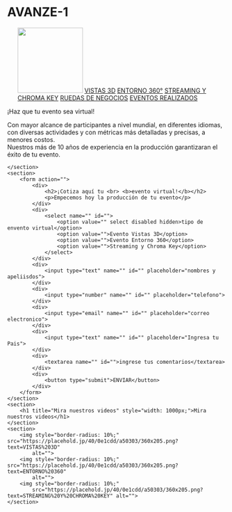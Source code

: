 # AVANZE-1
<!DOCTYPE html>
<html lang="en">

<head>
    <meta charset="UTF-8">
    <meta http-equiv="X-UA-Compatible" content="IE=edge">
    <meta name="viewport" content="width=device-width, initial-scale=1.0">
    <title>Document</title>
</head>

<body>
    <section>
        <nav>
            <ul>
                <img style="width: 150px;" src="WhatsApp Image 2023-04-18 at 23.43.05.jpeg" alt="">
                <li"><a href="">VISTAS 3D</a></li>
                    <li"><a href="">ENTORNO 360°</a></li>
                        <li"><a href="">STREAMING Y CHROMA KEY</a></li>
                            <li"><a href="">RUEDAS DE NEGOCIOS</a></li>
                                <li"><a href="">EVENTOS REALIZADOS</a></li>
            </ul>
        </nav>
    </section>
    <section>
        <p>¡Haz que tu evento sea virtual!</p>
        <p>Con mayor alcance de participantes a nivel mundial, en diferentes idiomas, con diversas actividades y con
            métricas más detalladas y precisas, a menores costos. <br>Nuestros más de 10 años de experiencia en la
            producción garantizaran el éxito de tu evento. </p>

    </section>
    <section>
        <form action="">
            <div>
                <h2>¡Cotiza aquí tu <br> <b>evento virtual!</b></h2>
                <p>Empecemos hoy la producción de tu evento</p>
            </div>
            <div>
                <select name="" id="">
                    <option value="" select disabled hidden>tipo de envento virtual</option>
                    <option value="">Evento Vistas 3D</option>
                    <option value="">Evento Entorno 360</option>
                    <option value="">Streaming y Chroma Key</option>
                </select>
            </div>
            <div>
                <input type="text" name="" id="" placeholder="nombres y apeliisdos">
            </div>
            <div>
                <input type="number" name="" id="" placeholder="telefono">
            </div>
            <div>
                <input type="email" name="" id="" placeholder="correo electronico">
            </div>
            <div>
                <input type="text" name="" id="" placeholder="Ingresa tu Pais">
            </div>
            <div>
                <textarea name="" id="">ingrese tus comentarios</textarea>
            </div>
            <div>
                <button type="submit">ENVIAR</button>
            </div>
        </form>
    </section>
    <section>
        <h1 title="Mira nuestros videos" style="width: 1000px;">Mira nuestros videos</h1>
    </section>
    <section>
        <img style="border-radius: 10%;" src="https://placehold.jp/40/0e1cdd/a50303/360x205.png?text=VISTAS%203D"
            alt="">
        <img style="border-radius: 10%;" src="https://placehold.jp/40/0e1cdd/a50303/360x205.png?text=ENTORNO%20360"
            alt="">
        <img style="border-radius: 10%;"
            src="https://placehold.jp/40/0e1cdd/a50303/360x205.png?text=STREAMING%20Y%20CHROMA%20KEY" alt="">
    </section>
</body>

</html>
